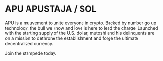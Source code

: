 # APU APUSTAJA / SOL

APU is a muuvement to unite everyone in crypto. Backed by number go up technology, the bull we know and love is here to lead the charge. 
Launched with the starting supply of the U.S. dollar, mutoshi and his delinquents are on a mission to dethrone the establishment and forge the ultimate decentralized currency. 

Join the stampede today.

